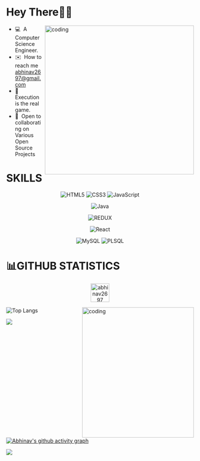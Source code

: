 <!--### Hi there 👋-->
<!--
**abhinav2697/abhinav2697** is a ✨ _special_ ✨ repository because its `README.md` (this file) appears on your GitHub profile.

Here are some ideas to get you started:

- 🔭 I’m currently working on ...
- 🌱 I’m currently learning ...
- 👯 I’m looking to collaborate on ...
- 🤔 I’m looking for help with ...
- 💬 Ask me about ...
- 📫 How to reach me: ...
- 😄 Pronouns: ...

-->

Hey There👩‍💻
=============================================================================================================================

<img align="right" alt="coding" width="400" src="https://64.media.tumblr.com/83ab6d6c3e5e8a301c9537e24e9790f9/826a2514c6376f30-55/s1280x1920/e25d3e5edae3cdd4795c4308031b7196284f5ea2.gif">




*   💻  A Computer Science Engineer.
*   ✉️  How to reach me [abhinav2697@gmail.com](mailto:abhinav2697@gmail.com)
*   🧠  Execution is the real game. 
*   🤝  Open to collaborating on Various Open Source Projects


<h1 align="left">SKILLS</h1>
<div align="center">
<p>

<!-- ![C++](https://img.shields.io/badge/c++-%2300599C.svg?style=for-the-badge&logo=c%2B%2B&logoColor=white) -->
![HTML5](https://img.shields.io/badge/html5-%23E34F26.svg?style=for-the-badge&logo=html5&logoColor=white)
 ![CSS3](https://img.shields.io/badge/css3-%231572B6.svg?style=for-the-badge&logo=css3&logoColor=white)
 ![JavaScript](https://img.shields.io/badge/javascript-%23323330.svg?style=for-the-badge&logo=javascript&logoColor=%23F7DF1E)
 
 ![Java](https://img.shields.io/badge/java-%23ED8B00.svg?style=for-the-badge&logo=java&logoColor=white)
<!-- ![Python](https://img.shields.io/badge/python-3670A0?style=for-the-badge&logo=python&logoColor=ffdd54) -->
 
 </p>
  
  </div>
 <div align="center">
<p>



![REDUX](https://img.shields.io/badge/react-redux-%23323330.svg?style=for-the-badge&logo=redux&logoColor=%23F7DF1E)


<!--![PHP](https://img.shields.io/badge/php-%23777BB4.svg?style=for-the-badge&logo=php&logoColor=white)-->
<!-- ![Bootstrap](https://img.shields.io/badge/bootstrap-%23563D7C.svg?style=for-the-badge&logo=bootstrap&logoColor=white) 
![NodeJS](https://img.shields.io/badge/node.js-6DA55F?style=for-the-badge&logo=node.js&logoColor=white)
![React](https://img.shields.io/badge/react-%2320232a.svg?style=for-the-badge&logo=react&logoColor=%2361DAFB)
![MongoDB](https://img.shields.io/badge/MongoDB-%234ea94b.svg?style=for-the-badge&logo=mongodb&logoColor=white) -->
![React](https://img.shields.io/badge/react-%2320232a.svg?style=for-the-badge&logo=react&logoColor=%2361DAFB)
 
 ![MySQL](https://img.shields.io/badge/mysql-%2300f.svg?style=for-the-badge&logo=mysql&logoColor=white)
  ![PLSQL](https://img.shields.io/badge/plsql-%2300f.svg?style=for-the-badge&logo=plsql&logoColor=white)
 <!--![Canva](https://img.shields.io/badge/Canva-%2300C4CC.svg?style=for-the-badge&logo=Canva&logoColor=white)
 ![Android Studio](https://img.shields.io/badge/Android%20Studio-3DDC84.svg?style=for-the-badge&logo=android-studio&logoColor=white)
 ![Kotlin](https://img.shields.io/badge/kotlin-%237F52FF.svg?style=for-the-badge&logo=kotlin&logoColor=white)
 ![Google Cloud](https://img.shields.io/badge/GoogleCloud-%234285F4.svg?style=for-the-badge&logo=google-cloud&logoColor=white)-->

 </p>
 </div>

# 📊GITHUB STATISTICS
 
<p align="center" margin="50cm"> <img src="https://komarev.com/ghpvc/?username=abhinav2697&label=Visitor's%20Count&color=0e75b6&style=flat" alt="abhinav2697 "  height="50" length="40" /> </p>





<!--
<h1 align="center">HACKERRANK BADGES</h1>
<div align="center">

 ![Hackerrank Stats](https://hackerrank-stats.vercel.app/api?username=@abhinav2697)
</div>

<tr>
  <td align="left">
  <p align="left">
    <a href="https://github.com/abhinav2697">
      <img align="left"src="https://github-readme-stats.vercel.app/api/top-langs?username=abhinav2697&show_icons=true&theme=tokyo-night&locale=en&bg_color=0d1117&hide_border=false&layout=compact"/>
    </a>
    </td>
    -->



<img align="right" alt="coding" width="300" height="350" src="https://i.pinimg.com/564x/72/9a/e5/729ae50c9b1b9a77aa50b3e4486b7b9c.jpg">

![Top Langs](https://github-readme-stats.vercel.app/api/top-langs/?username=abhinav2697&layout=compact&show_icons=true&bg_color=0d1117&hide_border=false)


 <td colspan=2 align="center">
      <a href="https://git.io/streak-stats"><img src="https://github-readme-streak-stats.herokuapp.com/?user=abhinav2697&theme=github-dark-blue&hide_border=false" /></a>
    </td>


[![Abhinav's github activity graph](https://github-readme-activity-graph.vercel.app/graph?username=abhinav2697&theme=tokyo-night)](https://github.com/abhinav2697/github-readme-activity-graph)


![](https://capsule-render.vercel.app/api?type=waving&height=100&width=500&section=footer&align=center)
